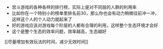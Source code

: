 - 宫斗游戏的各种各样的排行榜，实际上是对不同层的人群的利用率
- 比如你在一个特别小的榜单里排名前30，那么你也会有动力稍微往前冲一冲，这样这个人的个人动力就起来了
- 好的游戏应该对游戏每个阶层的人都有合理的利用，这样整个生态环境才会好
- 这个是整个生态的效率问题，效率越高，生态越好

[[尽量增加有效玩法的时间，减少无效时间]]